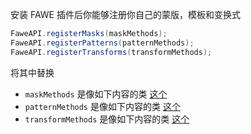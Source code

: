  安装 FAWE 插件后你能够注册你自己的蒙版，模板和变换式

```Java
FaweAPI.registerMasks(maskMethods);
FaweAPI.registerPatterns(patternMethods);
FaweAPI.registerTransforms(transformMethods);
```
将其中替换
 - `maskMethods` 是像如下内容的类 [这个](https://github.com/boy0001/FastAsyncWorldedit/blob/master/core/src/main/java/com/sk89q/worldedit/command/MaskCommands.java)
 - `patternMethods` 是像如下内容的类 [这个](https://github.com/boy0001/FastAsyncWorldedit/blob/master/core/src/main/java/com/sk89q/worldedit/command/PatternCommands.java)
 - `transformMethods` 是像如下内容的类 [这个](https://github.com/boy0001/FastAsyncWorldedit/blob/master/core/src/main/java/com/sk89q/worldedit/command/TransformCommands.java)
